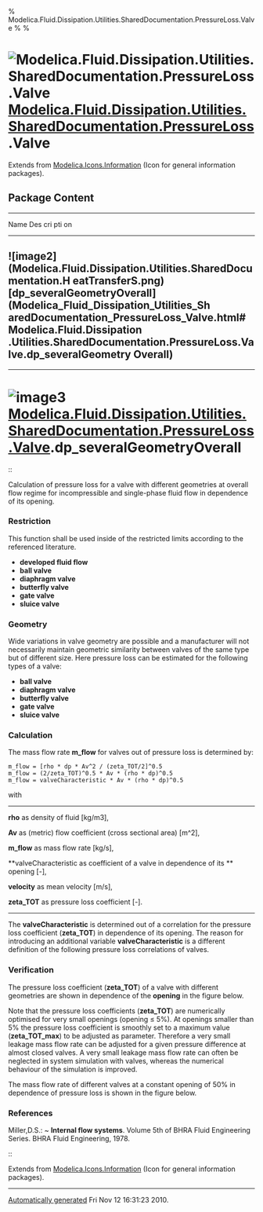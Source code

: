 % Modelica.Fluid.Dissipation.Utilities.SharedDocumentation.PressureLoss.Valve
% 
% 

![Modelica.Fluid.Dissipation.Utilities.SharedDocumentation.PressureLoss.Valve](Modelica.Fluid.Dissipation.Utilities.SharedDocumentationI.png) [Modelica.Fluid.Dissipation.Utilities.SharedDocumentation.PressureLoss](Modelica_Fluid_Dissipation_Utilities_SharedDocumentation_PressureLoss.html#Modelica.Fluid.Dissipation.Utilities.SharedDocumentation.PressureLoss).Valve
=============================================================================================================================================================================================================================================================================================================================================================================

Extends from
[Modelica.Icons.Information](Modelica_Icons.html#Modelica.Icons.Information)
(Icon for general information packages).

Package Content
---------------

  ------------------------------------------------------------------------
  Name                                                                 Des
                                                                       cri
                                                                       pti
                                                                       on
  -------------------------------------------------------------------- ---
  ![image2](Modelica.Fluid.Dissipation.Utilities.SharedDocumentation.H 
  eatTransferS.png)                                                    
  [dp\_severalGeometryOverall](Modelica_Fluid_Dissipation_Utilities_Sh 
  aredDocumentation_PressureLoss_Valve.html#Modelica.Fluid.Dissipation 
  .Utilities.SharedDocumentation.PressureLoss.Valve.dp_severalGeometry 
  Overall)                                                             
  ------------------------------------------------------------------------

* * * * *

![image3](Modelica.Fluid.Dissipation.Utilities.SharedDocumentationI.png) [Modelica.Fluid.Dissipation.Utilities.SharedDocumentation.PressureLoss.Valve](Modelica_Fluid_Dissipation_Utilities_SharedDocumentation_PressureLoss_Valve.html#Modelica.Fluid.Dissipation.Utilities.SharedDocumentation.PressureLoss.Valve).dp\_severalGeometryOverall
===============================================================================================================================================================================================================================================================================================================================================

::

Calculation of pressure loss for a valve with different geometries at
overall flow regime for incompressible and single-phase fluid flow in
dependence of its opening.

### Restriction

This function shall be used inside of the restricted limits according to
the referenced literature.

-   **developed fluid flow**
-   **ball valve**
-   **diaphragm valve**
-   **butterfly valve**
-   **gate valve**
-   **sluice valve**

### Geometry

Wide variations in valve geometry are possible and a manufacturer will
not necessarily maintain geometric similarity between valves of the same
type but of different size. Here pressure loss can be estimated for the
following types of a valve:

-   **ball valve**
-   **diaphragm valve**
-   **butterfly valve**
-   **gate valve**
-   **sluice valve**

### Calculation

The mass flow rate **m\_flow** for valves out of pressure loss is
determined by:

    m_flow = [rho * dp * Av^2 / (zeta_TOT/2]^0.5
    m_flow = (2/zeta_TOT)^0.5 * Av * (rho * dp)^0.5
    m_flow = valveCharacteristic * Av * (rho * dp)^0.5

with

  --------------------- --------------------------------------------------
  **rho**               as density of fluid [kg/m3],

  **Av**                as (metric) flow coefficient (cross sectional
                        area) [m\^2],

  **m\_flow**           as mass flow rate [kg/s],

  **valveCharacteristic as coefficient of a valve in dependence of its
  **                    opening [-],

  **velocity**          as mean velocity [m/s],

  **zeta\_TOT**         as pressure loss coefficient [-].
  --------------------- --------------------------------------------------

The **valveCharacteristic** is determined out of a correlation for the
pressure loss coefficient (**zeta\_TOT**) in dependence of its opening.
The reason for introducing an additional variable
**valveCharacteristic** is a different definition of the following
pressure loss correlations of valves.

### Verification

The pressure loss coefficient (**zeta\_TOT**) of a valve with different
geometries are shown in dependence of the **opening** in the figure
below.

Note that the pressure loss coefficients (**zeta\_TOT**) are numerically
optimised for very small openings (opening ≤ 5%). At openings smaller
than 5% the pressure loss coefficient is smoothly set to a maximum value
(**zeta\_TOT\_max**) to be adjusted as parameter. Therefore a very small
leakage mass flow rate can be adjusted for a given pressure difference
at almost closed valves. A very small leakage mass flow rate can often
be neglected in system simulation with valves, whereas the numerical
behaviour of the simulation is improved.

The mass flow rate of different valves at a constant opening of 50% in
dependence of pressure loss is shown in the figure below.

### References

Miller,D.S.:
  ~ **Internal flow systems**. Volume 5th of BHRA Fluid Engineering
    Series. BHRA Fluid Engineering, 1978.

::

Extends from
[Modelica.Icons.Information](Modelica_Icons.html#Modelica.Icons.Information)
(Icon for general information packages).

* * * * *

[Automatically generated](http://www.3ds.com/) Fri Nov 12 16:31:23 2010.
